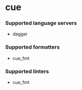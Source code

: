# cue

### Supported language servers

- dagger

### Supported formatters

- cue_fmt

### Supported linters

- cue_fmt

